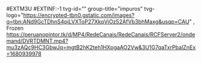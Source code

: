 #EXTM3U
#EXTINF:-1 tvg-id=”” group-title=”impuros” tvg-logo=”https://encrypted-tbn0.gstatic.com/images?q=tbn:ANd9GcTDhnS4pjLVXToP27XkqViOz52AfVb3bhMaxg&usqp=CAU" , Frozen 
https://peruanopintor.tk/d/MP4/RedeCanais/RedeCanais/RCFServer2/ondemand/DVRTDMNT.mp4?mu3zAQc9HC3GbwJq=mgtB2hK2teh1HXpgaAO2Vw&3U1G7qaTxrPbalZnEx=1680939978




















